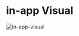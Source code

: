 # in-app Visual
![in-app-visual](https://github.com/gunesgultekin/WebProgramming-homework-1/assets/126399958/70aaac5f-bf42-4f97-9ab4-5db5f4773611)

